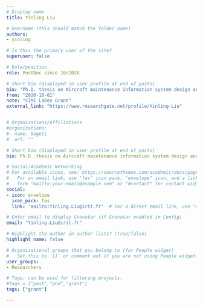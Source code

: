 ```yaml
---
# Display name
title: Yinling Liu

# Username (this should match the folder name)
authors:
- yinling

# Is this the primary user of the site?
superuser: false

# Role/position
role: PostDoc since 10/2020

# Short bio (displayed in user profile at end of posts)
bio: "Ph.D. thesis on Aircraft maintenance information system design and verification"
from: "2020-10-01"
note: "CIMI Labex Grant"
external_link: "https://www.researchgate.net/profile/Yinling-Liu"


# Organizations/Affiliations
#organizations:
#- name: Sogeti
#  url: ""

# Short bio (displayed in user profile at end of posts)
bio: Ph.D. thesis on Aircraft maintenance information system design and verification

# Social/Academic Networking
# For available icons, see: https://sourcethemes.com/academic/docs/page-builder/#icons
#   For an email link, use "fas" icon pack, "envelope" icon, and a link in the
#   form "mailto:your-email@example.com" or "#contact" for contact widget.
social:
- icon: envelope
  icon_pack: fas
  link: 'mailto:Yinling.Liu@irit.fr'  # For a direct email link, use "mailto:test@example.org".

# Enter email to display Gravatar (if Gravatar enabled in Config)
email: "Yinling.Liu@irit.fr"

# Highlight the author in author lists? (true/false)
highlight_name: false

# Organizational groups that you belong to (for People widget)
#   Set this to `[]` or comment out if you are not using People widget.
user_groups:
- Researchers

# Tags: can be used for filtering projects.
#tags = ["past","phd","grant"]
tags: ["grant"]

---
```


